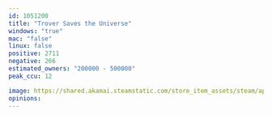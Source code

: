 ```yaml
---
id: 1051200
title: "Trover Saves the Universe"
windows: "true"
mac: "false"
linux: false
positive: 2711
negative: 266
estimated_owners: "200000 - 500000"
peak_ccu: 12

image: https://shared.akamai.steamstatic.com/store_item_assets/steam/apps/1051200/header.jpg?t=1729043819
opinions:
---
```

